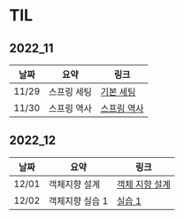 # TIL

## 2022_11

| 날짜  | 요약        | 링크                                 |
| ----- | ----------- | ------------------------------------ |
| 11/29 | 스프링 세팅 | [기본 세팅](2022_11/2022_11_29.md)   |
| 11/30 | 스프링 역사 | [스프링 역사](2022_11/2022_11_30.md) |

## 2022_12

| 날짜  | 요약            | 링크                                    |
| ----- | --------------- | --------------------------------------- |
| 12/01 | 객체지향 설계   | [객체 지향 설계](2022_12/2022_12_01.md) |
| 12/02 | 객체지향 실습 1 | [실습 1](2022_12/2022_12_02/core/)      |
